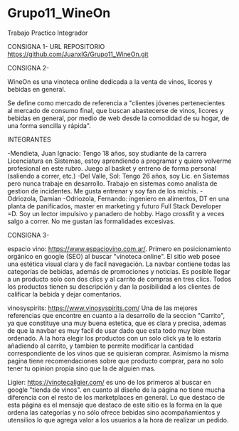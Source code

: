 # Grupo11_WineOn
Trabajo Practico Integrador

CONSIGNA 1- URL REPOSITORIO https://github.com/JuanxIG/Grupo11_WineOn.git

CONSIGNA 2-

WineOn es una vinoteca online dedicada a la venta de vinos, licores y bebidas en general.

Se define como mercado de referencia a "clientes jóvenes pertenecientes al mercado de consumo final, que buscan abastecerse de vinos, licores y bebidas en general, por medio de web desde la comodidad de su hogar, de una forma sencilla y rápida". 

INTEGRANTES

-Mendieta, Juan Ignacio: Tengo 18 años, soy studiante de la carrera Licenciatura en Sistemas, estoy aprendiendo a programar y quiero volverme profesional en este rubro. Juego al basket y entreno de forma personal (saliendo a correr, etc.)
-Del Valle, Sol: Tengo 26 años, soy Lic. en Sistemas pero nunca trabaje en desarrollo. Trabajo en sistemas como analista de gestion de incidentes. Me gusta entrenar y soy fan de los michis.
-Odriozola, Damian
-Odriozola, Fernando: ingeniero en alimentos, DT en una planta de panificados, master en marketing y futuro Full Stack Developer =D. Soy un lector impulsivo y panadero de hobby. Hago crossfit y a veces salgo a correr. No me gustan las formalidades excesivas.

CONSIGNA 3-

espacio vino: https://www.espaciovino.com.ar/. Primero en posicionamiento orgánico en google (SEO) al buscar "vinoteca online". El sitio web posee una estética visual clara y de facil navegación. La navbar contiene todas las categorías de bebidas, además de promociones y noticias. Es posible llegar a un producto solo con dos clics y al carrito de compras en tres clics. Todos los productos tienen su descripción y dan la posibilidad a los clientes de calificar la bebida y dejar comentarios.

vinosyspirits: https://www.vinosyspirits.com/ Una de las mejores referencias que encontre en cuanto a la desarrollo de la seccion "Carrito", ya que constituye una muy buena estetica, que es clara y precisa, ademas de que la navbar es muy facil de usar dado que esta todo muy bien ordenado. A la hora elegir los productos con un solo click ya te lo estaria añadiendo al carrito, y tambien te permite modificar la cantidad correspondiente de los vinos que se quisieran comprar. Asimismo la misma pagina tiene recomendaciones sobre que producto comprar, para no solo tener tu opinion propia sino que la de alguien mas.

Ligier: https://vinotecaligier.com/ es uno de los primeros al buscar en google "tienda de vinos". en cuanto al diseño de la página no tiene mucha diferencia con el resto de los marketplaces en general. Lo que destaco de esta página es el mensaje que destaco de este sitio es la forma en la que ordena las categorías y no sólo ofrece bebidas sino acompañamientos y utensilios lo que agrega valor a los usuarios a la hora de realizar un pedido. 